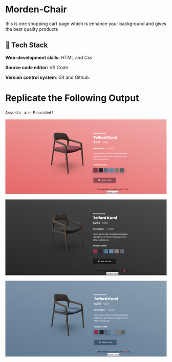 # Morden-Chair
this is one shopping cart page which is enhance your background and gives the best quality products 

 ## 🔗 Tech Stack

**Web-development skills:** HTML and Css.

**Source code editor:** VS Code

**Version control system**: Git and Github.


# Replicate the Following Output

`Assests are Provided!`

![Morden Chair](./images/1.1.png)

![Morden Chair](./images/2.png)

![Morden Chair](./images/3.png)

